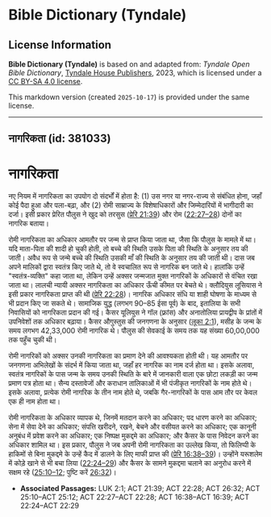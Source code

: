 # Bible Dictionary (Tyndale)

## License Information

**Bible Dictionary (Tyndale)** is based on and adapted from: _Tyndale Open Bible Dictionary_, [Tyndale House Publishers](https://tyndaleopenresources.com/), 2023, which is licensed under a [CC BY-SA 4.0 license](https://creativecommons.org/licenses/by-sa/4.0/legalcode.en).

This markdown version (created `2025-10-17`) is provided under the same license.



--------------------------------

## नागरिकता (id: 381033)

नागरिकता
========

नए नियम में नागरिकता का उपयोग दो संदर्भों में होता है: (1\) उस नगर या नगर\-राज्य से संबंधित होना, जहाँ कोई पैदा हुआ और पला\-बढ़ा, और (2\) रोमी साम्राज्य के विशेषाधिकारों और जिम्मेदारियों में भागीदारी का दर्जा। इसी प्रकार प्रेरित पौलुस ने खुद को तरसुस ([प्रेरि 21:39](https://ref.ly/Acts21:39)) और रोम ([22:27–28](https://ref.ly/Acts22:27-Acts22:28)) दोनों का नागरिक बताया।

रोमी नागरिकता का अधिकार आमतौर पर जन्म से प्राप्त किया जाता था, जैसा कि पौलुस के मामले में था। यदि माता\-पिता की शादी हो चुकी होती, तो बच्चे की स्थिति उसके पिता की स्थिति के अनुसार तय की जाती। अवैध रूप से जन्मे बच्चे की स्थिति उसकी माँ की स्थिति के अनुसार तय की जाती थी। दास जब अपने मालिकों द्वारा स्वतंत्र किए जाते थे, तो वे स्वचालित रूप से नागरिक बन जाते थे। हालांकि उन्हें "स्वतंत्र\-व्यक्ति" कहा जाता था, लेकिन उन्हें अक्सर जन्मजात मुक्त नागरिकों के अधिकारों से वंचित रखा जाता था। लालची न्यायी अक्सर नागरिकता का अधिकार ऊँची कीमत पर बेचते थे। क्लौदियुस लूसियास ने इसी प्रकार नागरिकता प्राप्त की थी ([प्रेरि 22:28](https://ref.ly/Acts22:28))। नागरिक अधिकार संधि या शाही घोषणा के माध्यम से भी प्रदान किए जा सकते थे। सामाजिक युद्ध (लगभग 90–85 ईसा पूर्व) के बाद, इतालिया के सभी निवासियों को नागरिकता प्रदान की गई। कैसर यूलियुस ने गॉल (फ़्रांस) और अनातोलिया प्रायद्वीप के प्रांतों में उपनिवेशों तक अधिकार बढ़ाया। कैसर औगुस्तुस की जनगणना के अनुसार ([लूका 2:1](https://ref.ly/Luke2:1)), मसीह के जन्म के समय लगभग 42,33,000 रोमी नागरिक थे। पौलुस की सेवकाई के समय तक यह संख्या 60,00,000 तक पहुँच चुकी थी।

रोमी नागरिकों को अक्सर उनकी नागरिकता का प्रमाण देने की आवश्यकता होती थी। यह आमतौर पर जनगणना अभिलेखों के संदर्भ में किया जाता था, जहाँ हर नागरिक का नाम दर्ज होता था। इसके अलावा, स्वतंत्र नागरिकों के पास जन्म के समय उनकी स्थिति के बारे में जानकारी वाला एक छोटा लकड़ी का जन्म प्रमाण पत्र होता था। सैन्य दस्तावेजों और कराधान तालिकाओं में भी पंजीकृत नागरिकों के नाम होते थे। इसके अलावा, प्रत्येक रोमी नागरिक के तीन नाम होते थे, जबकि गैर\-नागरिकों के पास आम तौर पर केवल एक ही नाम होता था।

रोमी नागरिकता के अधिकार व्यापक थे, जिनमें मतदान करने का अधिकार; पद धारण करने का अधिकार; सेना में सेवा देने का अधिकार; संपत्ति खरीदने, रखने, बेचने और वसीयत करने का अधिकार; एक कानूनी अनुबंध में प्रवेश करने का अधिकार; एक निष्पक्ष मुकद्दमे का अधिकार; और कैसर के पास निवेदन करने का अधिकार शामिल था। इस प्रकार, पौलुस ने जब अपनी रोमी नागरिकता का उल्लेख किया, तो फिलिप्पी के हाकिमों से बिना मुकद्दमे के उन्हें कैद में डालने के लिए माफी प्राप्त की ([प्रेरि 16:38–39](https://ref.ly/Acts16:38-Acts16:39))। उन्होंने यरूशलेम में कोड़े खाने से भी बचा लिया ([22:24–29](https://ref.ly/Acts22:24-Acts22:29)) और कैसर के सामने मुकद्दमा चलाने का अनुरोध करने में सक्षम रहे ([25:10–12](https://ref.ly/Acts25:10-Acts25:12); पुष्टि करें [26:32](https://ref.ly/Acts26:32))।

* **Associated Passages:** LUK 2:1; ACT 21:39; ACT 22:28; ACT 26:32; ACT 25:10–ACT 25:12; ACT 22:27–ACT 22:28; ACT 16:38–ACT 16:39; ACT 22:24–ACT 22:29

